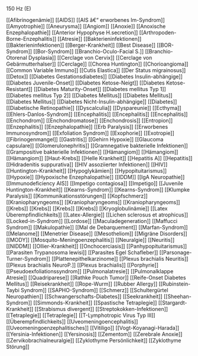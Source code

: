 150 Hz (E)

[[Afibrinogenämie]]
[[AIDS]]
[[AIS â€“ erworbenes Im-Syndrom]]
[[Amyotrophie]]
[[Aneurysma]]
[[Angiom]]
[[Anoxie]]
[[Anoxische Enzephalopathie]]
[[Anterior Hypophyse H.secretion]]
[[Arthropoden-Borne-Enzephalitis]]
[[Atresie]]
[[Bakterieninfektionen]]
[[Bakterieninfektionen]]
[[Berger-Krankheit]]
[[Best Disease]]
[[BOR-Syndrom]]
[[Bor-Syndrom]]
[[Branchio-Oculo-Facial S.]]
[[Branchio-Otorenal Dysplasia]]
[[Cerclage von Cervix]]
[[Cerclage von Gebärmutterhalser]]
[[Cerclage]]
[[Chorea Huntington]]
[[Chorioangioma]]
[[Common Variable Immuno]]
[[Cutis Elastica]]
[[Der Status migrainosus]]
[[Detox]]
[[Diabetes Gestationsdiabetes]]
[[Diabetes Insulin-abhängige]]
[[Diabetes Juvenile-Onset]]
[[Diabetes Ketose-Neigt]]
[[Diabetes Ketose-Resistant]]
[[Diabetes Maturity-Onset]]
[[Diabetes mellitus Typ 1]]
[[Diabetes mellitus Typ 2]]
[[Diabetes Mellitus]]
[[Diabetes Mellitus]]
[[Diabetes Mellitus]]
[[Diabetes Nicht-Insulin-abhängige]]
[[Diabetes]]
[[Diabetische Retinopathie]]
[[Dyscalculia]]
[[Dyspareunie]]
[[Ecthyma]]
[[Ehlers-Danlos-Syndrom]]
[[Encephalitis]]
[[Encephalitis]]
[[Encephalitis]]
[[Enchondrom]]
[[Enchondromatose]]
[[Enchondrosis]]
[[Entropion]]
[[Enzephalitis]]
[[Enzephalopathie]]
[[Erb Paralysis]]
[[Erworbenes Immunosyndrom]]
[[Exfoliation Syndrom]]
[[Exophorie]]
[[Exotropie]]
[[Fibrinogenmangel]]
[[Gastritis]]
[[Gehirn Hypoxie]]
[[Glaucoma capsulare]]
[[Glomerulonephritis]]
[[Gramnegative bakterielle Infektionen]]
[[Grampositive bakterielle Infektionen]]
[[Hämangiom]]
[[Hämangiom]]
[[Hämangiom]]
[[Haut-Krebs]]
[[Helle Krankheit]]
[[Hepatitis A]]
[[Hepatitis]]
[[Hidradenitis suppurativa]]
[[HIV assoziierter Infektionen]]
[[HIV]]
[[Huntington-Krankheit]]
[[Hypoglykämien]]
[[Hypopituitarismus]]
[[Hypoxie]]
[[Hypoxische Enzephalopathie]]
[[IDDM]]
[[IgA Neuropathie]]
[[Immunodeficiency AIS]]
[[Impetigo contagiosa]]
[[Impetigo]]
[[Juvenile Huntington-Krankheit]]
[[Kearns-Syndrom]]
[[Kearns-Syndrom]]
[[Klumpke Paralysis]]
[[Kommunikationsstörungen]]
[[Kopfschmerz]]
[[Kraniopharyngeoms]]
[[Kraniopharyngeoms]]
[[Kraniopharyngeoms]]
[[Krebs]]
[[Krebs]]
[[Krebs]]
[[Krebs]]
[[Kryoglobulinämie]]
[[Latex Überempfindlichkeits]]
[[Latex-Allergie]]
[[Lichen sclerosus et atrophicus]]
[[Locked-in-Syndrom]]
[[Lordose]]
[[Maculadegeneration]]
[[Maffucci Syndrom]]
[[Makulopathie]]
[[Mal de Debarquement]]
[[Marfan-Syndrom]]
[[Melanome]]
[[Menetrier Disease]]
[[Mesotheliom]]
[[Migräne Disorders]]
[[MODY]]
[[Mosquito-Meningoenzephalitis]]
[[Neuralgie]]
[[Neuritis]]
[[NIDDM]]
[[Ollier-Krankheit]]
[[Onchocerciasis]]
[[Panhypopituitarismus]]
[[Parasiten Trypanosoma lewisi]]
[[Parasites Egel Schafleber]]
[[Parsonage-Turner-Syndrom]]
[[Plattenepithelkarzinome]]
[[Plexus brachialis Neuritis]]
[[Plexus brachialis NeuroP.]]
[[Plexus brachialis]]
[[Porphyrie]]
[[Pseudoexfoliationssyndrom]]
[[Pulmonalatresie]]
[[Pulmonalklappe Atresie]]
[[Quadriparese]]
[[Rathke Pouch Tumor]]
[[Reife-Onset Diabetes Mellitus]]
[[Reisekrankheit]]
[[Rope-Wurm]]
[[Rubber Allergy]]
[[Rubinstein-Taybi Syndrom]]
[[SAPHO-Syndrom]]
[[Schmerz]]
[[Schultergürtel Neuropathien]]
[[Schwangerschafts-Diabetes]]
[[Seekrankheit]]
[[Sheehan-Syndrom]]
[[Simmonds-Krankheit]]
[[Spastische Tetraplegie]]
[[Stargardt-Krankheit]]
[[Strabismus divergent]]
[[Streptokokken-Infektionen]]
[[Tetraplegie]]
[[Tetraplegie]]
[[T-Lymphotropic Virus Typ III]]
[[Überempfindlichkeits]]
[[Uveomeningoencephalitis]]
[[Uveomeningoenzephalitisches]]
[[Vitiligo]]
[[Vogt-Koyanagi-Harada]]
[[Yersinia-Infektionen]]
[[Yersinosis]]
[[Zementom]]
[[Zerebrale Anoxie]]
[[Zervikobrachialneuralgie]]
[[Zyklothyme Persönlichkeit]]
[[Zyklothyme Störung]]